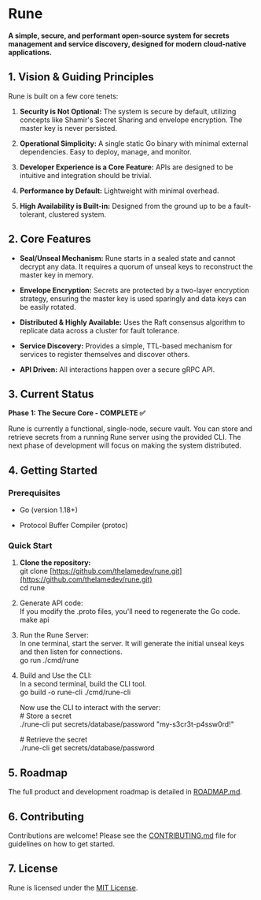 # **Rune**

**A simple, secure, and performant open-source system for secrets management and service discovery, designed for modern cloud-native applications.**

<!-- Rune is being built live on YouTube\! You can follow the entire development process from scratch by watching the series [here](https://www.google.com/search?q=https://www.youtube.com/@thelamedev). -->

## **1\. Vision & Guiding Principles**

Rune is built on a few core tenets:

1. **Security is Not Optional:** The system is secure by default, utilizing concepts like Shamir's Secret Sharing and envelope encryption. The master key is never persisted.

2. **Operational Simplicity:** A single static Go binary with minimal external dependencies. Easy to deploy, manage, and monitor.

3. **Developer Experience is a Core Feature:** APIs are designed to be intuitive and integration should be trivial.

4. **Performance by Default:** Lightweight with minimal overhead.

5. **High Availability is Built-in:** Designed from the ground up to be a fault-tolerant, clustered system.

## **2\. Core Features**

* **Seal/Unseal Mechanism:** Rune starts in a sealed state and cannot decrypt any data. It requires a quorum of unseal keys to reconstruct the master key in memory.

* **Envelope Encryption:** Secrets are protected by a two-layer encryption strategy, ensuring the master key is used sparingly and data keys can be easily rotated.

* **Distributed & Highly Available:** Uses the Raft consensus algorithm to replicate data across a cluster for fault tolerance.

* **Service Discovery:** Provides a simple, TTL-based mechanism for services to register themselves and discover others.

* **API Driven:** All interactions happen over a secure gRPC API.

## **3\. Current Status**

**Phase 1: The Secure Core \- COMPLETE ✅**

Rune is currently a functional, single-node, secure vault. You can store and retrieve secrets from a running Rune server using the provided CLI. The next phase of development will focus on making the system distributed.

## **4\. Getting Started**

### **Prerequisites**

* Go (version 1.18+)

* Protocol Buffer Compiler (protoc)

### **Quick Start**

1. **Clone the repository:**  
   git clone [https://github.com/thelamedev/rune.git](https://github.com/thelamedev/rune.git)  
   cd rune

2. Generate API code:  
   If you modify the .proto files, you'll need to regenerate the Go code.  
   make api

3. Run the Rune Server:  
   In one terminal, start the server. It will generate the initial unseal keys and then listen for connections.  
   go run ./cmd/rune

4. Build and Use the CLI:  
   In a second terminal, build the CLI tool.  
   go build \-o rune-cli ./cmd/rune-cli

   Now use the CLI to interact with the server:  
   \# Store a secret  
   ./rune-cli put secrets/database/password "my-s3cr3t-p4ssw0rd\!"

   \# Retrieve the secret  
   ./rune-cli get secrets/database/password

## **5\. Roadmap**

The full product and development roadmap is detailed in [ROADMAP.md](ROADMAP.md).

## **6\. Contributing**

Contributions are welcome\! Please see the [CONTRIBUTING.md](CONTRIBUTING.md) file for guidelines on how to get started.

## **7\. License**

Rune is licensed under the [MIT License](LICENCE).
